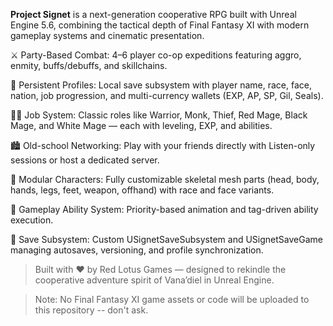 **Project Signet** is a next-generation cooperative RPG built with Unreal Engine 5.6, combining the tactical depth of Final Fantasy XI with modern gameplay systems and cinematic presentation.

⚔️ Party-Based Combat: 4–6 player co-op expeditions featuring aggro, enmity, buffs/debuffs, and skillchains.

🧭 Persistent Profiles: Local save subsystem with player name, race, face, nation, job progression, and multi-currency wallets (EXP, AP, SP, Gil, Seals).

🧙‍♂️ Job System: Classic roles like Warrior, Monk, Thief, Red Mage, Black Mage, and White Mage — each with leveling, EXP, and abilities.

🏙️ Old-school Networking: Play with your friends directly with Listen-only sessions or host a dedicated server.

🧩 Modular Characters: Fully customizable skeletal mesh parts (head, body, hands, legs, feet, weapon, offhand) with race and face variants.

🧬 Gameplay Ability System: Priority-based animation and tag-driven ability execution.

💾 Save Subsystem: Custom USignetSaveSubsystem and USignetSaveGame managing autosaves, versioning, and profile synchronization.

> Built with ❤️ by Red Lotus Games — designed to rekindle the cooperative adventure spirit of Vana’diel in Unreal Engine.

> Note: No Final Fantasy XI game assets or code will be uploaded to this repository -- don't ask.

